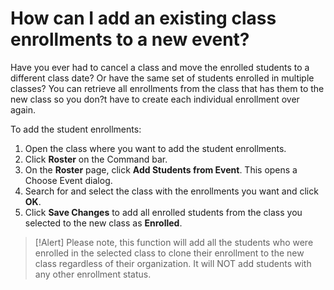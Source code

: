 # How can I add an existing class enrollments to a new event?

Have you ever had to cancel a class and move the enrolled students to a different class date? Or have the same set of students enrolled in multiple classes? You can retrieve all enrollments from the class that has them to the new class so you don?t have to create each individual enrollment over again.

To add the student enrollments:
1. Open the class where you want to add the student enrollments.
1. Click **Roster** on the Command bar. 
1. On the **Roster** page, click **Add Students from Event**. This opens a Choose Event dialog. 
1. Search for and select the class with the enrollments you want and click **OK**. 
1. Click **Save Changes** to add all enrolled students from the class you selected to the new class as **Enrolled**.

> [!Alert] Please note, this function will add all the students who were enrolled in the selected class to clone their enrollment to the new class regardless of their organization. It will NOT add students with any other enrollment status.